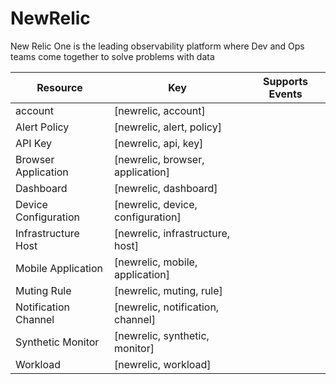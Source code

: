 # NewRelic

New Relic One is the leading observability platform where Dev and Ops teams come together to solve problems with data

| Resource | Key | Supports Events |
| --- | --- | --- |
| account | [newrelic, account] |  |
| Alert Policy | [newrelic, alert, policy] |  |
| API Key | [newrelic, api, key] |  |
| Browser Application | [newrelic, browser, application] |  |
| Dashboard | [newrelic, dashboard] |  |
| Device Configuration | [newrelic, device, configuration] |  |
| Infrastructure Host | [newrelic, infrastructure, host] |  |
| Mobile Application | [newrelic, mobile, application] |  |
| Muting Rule | [newrelic, muting, rule] |  |
| Notification Channel | [newrelic, notification, channel] |  |
| Synthetic Monitor | [newrelic, synthetic, monitor] |  |
| Workload | [newrelic, workload] |  |

